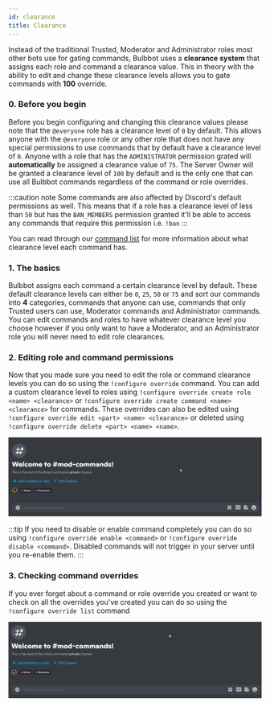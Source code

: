 ```yaml
---
id: clearance
title: Clearance
---
```


Instead of the traditional Trusted, Moderator and Administrator roles most other bots use for gating commands, Bulbbot uses a **clearance system** that assigns each role and command a clearance value. This in theory with the ability to edit and change these clearance levels allows you to gate commands with **100** override.

### 0. Before you begin

Before you begin configuring and changing this clearance values please note that the `@everyone` role has a clearance level of `0` by default. This allows anyone with the `@everyone` role or any other role that does not have any special permissions to use commands that by default have a clearance level of `0`. Anyone with a role that has the `ADMINISTRATOR` permission grated will **automatically** be assigned a clearance value of `75`. The Server Owner will be granted a clearance level of `100` by default and is the only one that can use all Bulbbot commands regardless of the command or role overrides.

:::caution note
Some commands are also affected by Discord's default permissions as well. This means that if a role has a clearance level of less than `50` but has the `BAN_MEMBERS` permission granted it'll be able to access any commands that require this permission i.e. `!ban`
:::

You can read through our [command list](command-list) for more information about what clearance level each command has.

### 1. The basics

Bulbbot assigns each command a certain clearance level by default. These default clearance levels can either be `0`, `25`, `50` or `75` and sort our commands into **4** categories, commands that anyone can use, commands that only Trusted users can use, Moderator commands and Administrator commands. You can edit commands and roles to have whatever clearance level you choose however if you only want to have a Moderator, and an Administrator role you will never need to edit role clearances.

### 2. Editing role and command permissions

Now that you made sure you need to edit the role or command clearance levels you can do so using the `!configure override` command. You can add a custom clearance level to roles using `!configure override create role <name> <clearance>` or `!configure override create command <name> <clearance>` for commands. These overrides can also be edited using `!configure override edit <part> <name> <clearance>` or deleted using `!configure override delete <part> <name> <name>`.

![Clearance](./assets/Configuration/Clearance_Overrides.gif)

:::tip
If you need to disable or enable command completely you can do so using `!configure override enable <command>` or `!configure override disable <command>`. Disabled commands will not trigger in your server until you re-enable them.
:::

### 3. Checking command overrides

If you ever forget about a command or role override you created or want to check on all the overrides you've created you can do so using the `!configure override list` command

![Override_list](./assets/Configuration/Override_List.gif)
